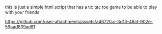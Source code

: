 this is just a simple html script that has a tic tac toe game to be able to play with your friends 


https://github.com/user-attachments/assets/a4672fcc-3d13-48af-902e-59aad839ad61

